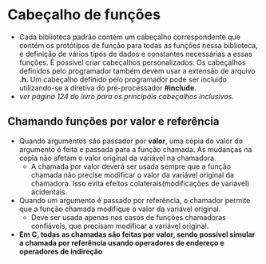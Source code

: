 # Cabeçalho de funções

- Cada biblioteca padrão contém um cabeçalho correspondente que contém os protótipos de função para todas as funções nessa biblioteca, e definição de vários tipos de dados e constantes necessárias a essas funções. É possível criar cabeçalhos personalizados. Os cabeçalhos definidos pelo programador também devem usar a extensão de arquivo __.h__. Um cabeçalho definido pelo programador pode ser incluído utilizando-se a diretiva do pré-processador __#include__.
- _ver página 124 do livro para os principáis cabeçalhos inclusivos_.

## Chamando funções por valor e referência

- Quando argumentos são passador por __valor__, uma cópia do valor do argumento é feita e passada para a função chamada. As mudanças na copia não afetam o valor original da variável na chamadora.
  - A chamada por valor deverá ser usada sempre que a função chamada não precise modificar o valor da variável original da chamadora. Isso evita efeitos colaterais(modificações de variável) acidentais.
- Quando um argumento é passado por referência, o chamador permite que a função chamada modifique o valor da variável original.
  - Deve ser usada apenas nos casos de funções chamadoras confiáveis, que precisam modificar a variável original.
- __Em C, todas as chamadas são feitas por valor, sendo possível simular a chamada por referência usando operadores de endereço e operadores de indireção__
